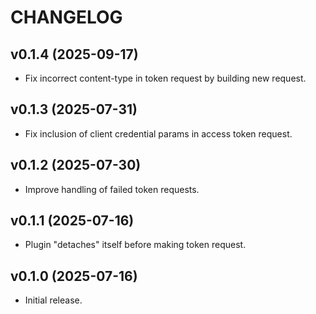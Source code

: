 # CHANGELOG

## v0.1.4 (2025-09-17)

  * Fix incorrect content-type in token request by building new request.

## v0.1.3 (2025-07-31)

  * Fix inclusion of client credential params in access token request.

## v0.1.2 (2025-07-30)

  * Improve handling of failed token requests.

## v0.1.1 (2025-07-16)

  * Plugin "detaches" itself before making token request.

## v0.1.0 (2025-07-16)

  * Initial release.
